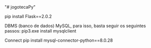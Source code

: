 "# jogotecaPy"

pip install Flask==2.0.2

DBMS (banco de dados) MySQL, para isso, basta seguir os seguintes passos:
pip3.exe install mysqlclient

Connect
pip install mysql-connector-python==8.0.28
